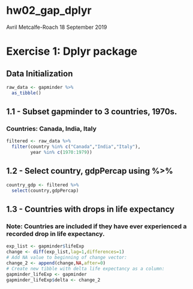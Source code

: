 hw02\_gap\_dplyr
================
Avril Metcalfe-Roach
18 September 2019

# Exercise 1: Dplyr package

## Data Initialization

``` r
raw_data <- gapminder %>% 
  as_tibble()
```

## 1.1 - Subset gapminder to 3 countries, 1970s.

### Countries: Canada, India, Italy

``` r
filtered <- raw_data %>% 
  filter(country %in% c("Canada","India","Italy"), 
         year %in% c(1970:1979))
```

## 1.2 - Select country, gdpPercap using %\>%

``` r
country_gdp <- filtered %>% 
  select(country,gdpPercap)
```

## 1.3 - Countries with drops in life expectancy

### Note: Countries are included if they have ever experienced a recorded drop in life expectancy.

``` r
exp_list <- gapminder$lifeExp
change <- diff(exp_list,lag=1,differences=1)
# Add NA value to beginning of change vector:
change_2 <- append(change,NA,after=0)
# Create new tibble with delta life expectancy as a column:
gapminder_lifeExp <- gapminder
gapminder_lifeExp$delta <- change_2
```
